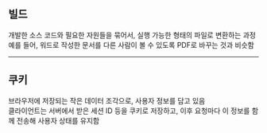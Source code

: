 ## 빌드
개발한 소스 코드와 필요한 자원들을 묶어서, 실행 가능한 형태의 파일로 변환하는 과정  
예를 들어, 워드로 작성한 문서를 다른 사람이 볼 수 있도록 PDF로 바꾸는 것과 비슷함

---

## 쿠키
브라우저에 저장되는 작은 데이터 조각으로, 사용자 정보를 담고 있음  
클라이언트는 서버에서 받은 세션 ID 등을 쿠키로 저장하고, 이후 요청마다 이 정보를 함께 전송해 사용자 상태를 유지함
